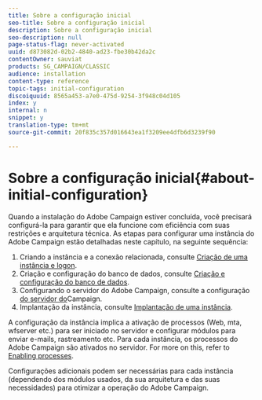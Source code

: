 ```yaml
---
title: Sobre a configuração inicial
seo-title: Sobre a configuração inicial
description: Sobre a configuração inicial
seo-description: null
page-status-flag: never-activated
uuid: d873082d-02b2-4840-ad23-fbe30b42da2c
contentOwner: sauviat
products: SG_CAMPAIGN/CLASSIC
audience: installation
content-type: reference
topic-tags: initial-configuration
discoiquuid: 8565a453-a7e0-475d-9254-3f948c04d105
index: y
internal: n
snippet: y
translation-type: tm+mt
source-git-commit: 20f835c357d016643ea1f3209ee4dfb6d3239f90

---
```



# Sobre a configuração inicial{#about-initial-configuration}

Quando a instalação do Adobe Campaign estiver concluída, você precisará configurá-la para garantir que ela funcione com eficiência com suas restrições e arquitetura técnica. As etapas para configurar uma instância do Adobe Campaign estão detalhadas neste capítulo, na seguinte sequência:

1. Criando a instância e a conexão relacionada, consulte [Criação de uma instância e logon](../../installation/using/creating-an-instance-and-logging-on.md).
1. Criação e configuração do banco de dados, consulte [Criação e configuração do banco de dados](../../installation/using/creating-and-configuring-the-database.md).
1. Configurando o servidor do Adobe Campaign, consulte a configuração [do servidor do](../../installation/using/campaign-server-configuration.md)Campaign.
1. Implantação da instância, consulte [Implantação de uma instância](../../installation/using/deploying-an-instance.md).

A configuração da instância implica a ativação de processos (Web, mta, wfserver etc.) para ser iniciado no servidor e configurar módulos para enviar e-mails, rastreamento etc. Para cada instância, os processos do Adobe Campaign são ativados no servidor. For more on this, refer to [Enabling processes](../../installation/using/campaign-server-configuration.md#enabling-processes).

Configurações adicionais podem ser necessárias para cada instância (dependendo dos módulos usados, da sua arquitetura e das suas necessidades) para otimizar a operação do Adobe Campaign.
